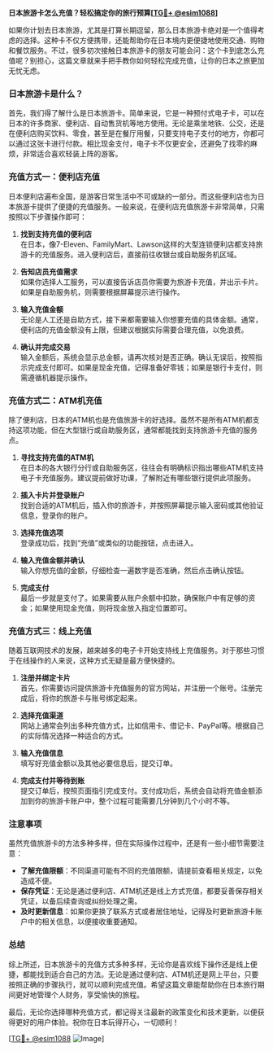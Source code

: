 **日本旅游卡怎么充值？轻松搞定你的旅行预算[[TG💪+ @esim1088](https://t.me/s/esim1088)]**

如果你计划去日本旅游，尤其是打算长期逗留，那么日本旅游卡绝对是一个值得考虑的选择。这种卡不仅方便携带，还能帮助你在日本境内更便捷地使用交通、购物和餐饮服务。不过，很多初次接触日本旅游卡的朋友可能会问：这个卡到底怎么充值呢？别担心，这篇文章就来手把手教你如何轻松完成充值，让你的日本之旅更加无忧无虑。

### 日本旅游卡是什么？

首先，我们得了解什么是日本旅游卡。简单来说，它是一种预付式电子卡，可以在日本的许多商家、便利店、自动售货机等地方使用。无论是乘坐地铁、公交，还是在便利店购买饮料、零食，甚至是在餐厅用餐，只要支持电子支付的地方，你都可以通过这张卡进行付款。相比现金支付，电子卡不仅更安全，还避免了找零的麻烦，非常适合喜欢轻装上阵的游客。

### 充值方式一：便利店充值

日本便利店遍布全国，是游客日常生活中不可或缺的一部分。而这些便利店也为日本旅游卡提供了便捷的充值服务。一般来说，在便利店充值旅游卡非常简单，只需按照以下步骤操作即可：

1. **找到支持充值的便利店**  
   在日本，像7-Eleven、FamilyMart、Lawson这样的大型连锁便利店都支持旅游卡的充值服务。进入便利店后，直接前往收银台或自助服务机区域。

2. **告知店员充值需求**  
   如果你选择人工服务，可以直接告诉店员你需要为旅游卡充值，并出示卡片。如果是自助服务机，则需要根据屏幕提示进行操作。

3. **输入充值金额**  
   无论是人工还是自助方式，接下来都需要输入你想要充值的具体金额。通常，便利店的充值金额没有上限，但建议根据实际需要合理充值，以免浪费。

4. **确认并完成交易**  
   输入金额后，系统会显示总金额，请再次核对是否正确。确认无误后，按照指示完成支付即可。如果是现金充值，记得准备好零钱；如果是银行卡支付，则需遵循机器提示操作。

### 充值方式二：ATM机充值

除了便利店，日本的ATM机也是充值旅游卡的好选择。虽然不是所有ATM机都支持这项功能，但在大型银行或自助服务区，通常都能找到支持旅游卡充值的服务点。

1. **寻找支持充值的ATM机**  
   在日本的各大银行分行或自助服务区，往往会有明确标识指出哪些ATM机支持电子卡充值服务。建议提前做好功课，了解附近有哪些银行提供此项服务。

2. **插入卡片并登录账户**  
   找到合适的ATM机后，插入你的旅游卡，并按照屏幕提示输入密码或其他验证信息，登录你的账户。

3. **选择充值选项**  
   登录成功后，找到“充值”或类似的功能按钮，点击进入。

4. **输入充值金额并确认**  
   输入你想充值的金额，仔细检查一遍数字是否准确，然后点击确认按钮。

5. **完成支付**  
   最后一步就是支付了。如果需要从账户余额中扣款，确保账户中有足够的资金；如果使用现金充值，则将现金放入指定位置即可。

### 充值方式三：线上充值

随着互联网技术的发展，越来越多的电子卡开始支持线上充值服务。对于那些习惯于在线操作的人来说，这种方式无疑是最方便快捷的。

1. **注册并绑定卡片**  
   首先，你需要访问提供旅游卡充值服务的官方网站，并注册一个账号。注册完成后，将你的旅游卡与账号绑定起来。

2. **选择充值渠道**  
   网站上通常会列出多种充值方式，比如信用卡、借记卡、PayPal等。根据自己的实际情况选择一种适合的方式。

3. **输入充值信息**  
   填写好充值金额以及其他必要信息后，提交订单。

4. **完成支付并等待到账**  
   提交订单后，按照页面指引完成支付。支付成功后，系统会自动将充值金额添加到你的旅游卡账户中，整个过程可能需要几分钟到几个小时不等。

### 注意事项

虽然充值旅游卡的方法多种多样，但在实际操作过程中，还是有一些小细节需要注意：

- **了解充值限额**：不同渠道可能有不同的充值限额，请提前查看相关规定，以免造成不便。
- **保存凭证**：无论是通过便利店、ATM机还是线上方式充值，都要妥善保存相关凭证，以备后续查询或纠纷处理之需。
- **及时更新信息**：如果你更换了联系方式或者居住地址，记得及时更新旅游卡账户中的相关信息，以便接收重要通知。

### 总结

综上所述，日本旅游卡的充值方式多种多样，无论你是喜欢线下操作还是线上便捷，都能找到适合自己的方法。无论是通过便利店、ATM机还是网上平台，只要按照正确的步骤执行，就可以顺利完成充值。希望这篇文章能帮助你在日本旅行期间更好地管理个人财务，享受愉快的旅程。

最后，无论你选择哪种充值方式，都记得关注最新的政策变化和技术更新，以便获得更好的用户体验。祝你在日本玩得开心，一切顺利！

[[TG💪+ @esim1088](https://t.me/s/esim1088) ![Image](https://i.postimg.cc/4NQfJmqS/Snipaste-2025-05-13-00-14-12.png)]